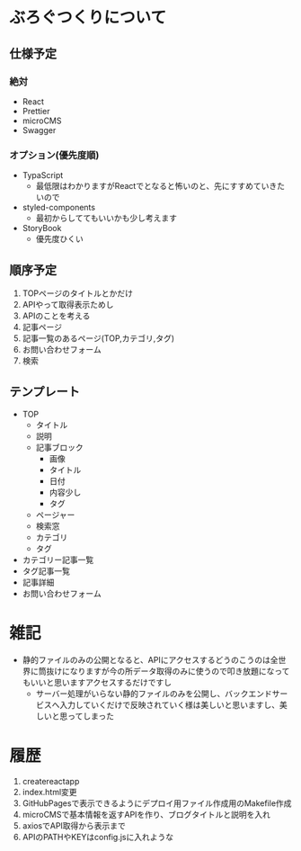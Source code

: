 # ぶろぐつくりについて
## 仕様予定
### 絶対
- React
- Prettier
- microCMS
- Swagger
### オプション(優先度順)
- TypaScript
  - 最低限はわかりますがReactでとなると怖いのと、先にすすめていきたいので
- styled-components
  - 最初からしててもいいかも少し考えます
- StoryBook
  - 優先度ひくい
## 順序予定
1. TOPページのタイトルとかだけ
1. APIやって取得表示ためし
1. APIのことを考える
1. 記事ページ
1. 記事一覧のあるページ(TOP,カテゴリ,タグ)
1. お問い合わせフォーム
1. 検索
## テンプレート
- TOP
  - タイトル
  - 説明
  - 記事ブロック
    - 画像
    - タイトル
    - 日付
    - 内容少し
    - タグ
  - ページャー
  - 検索窓
  - カテゴリ
  - タグ
- カテゴリー記事一覧
- タグ記事一覧
- 記事詳細
- お問い合わせフォーム

# 雑記
- 静的ファイルのみの公開となると、APIにアクセスするどうのこうのは全世界に筒抜けになりますが今の所データ取得のみに使うので叩き放題になってもいいと思いますアクセスするだけですし
  - サーバー処理がいらない静的ファイルのみを公開し、バックエンドサービスへ入力していくだけで反映されていく様は美しいと思いますし、美しいと思ってしまった

# 履歴
1. createreactapp
1. index.html変更
1. GitHubPagesで表示できるようにデプロイ用ファイル作成用のMakefile作成
1. microCMSで基本情報を返すAPIを作り、ブログタイトルと説明を入れ
1. axiosでAPI取得から表示まで
1. APIのPATHやKEYはconfig.jsに入れような